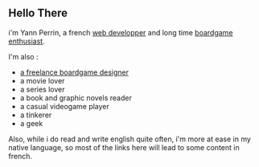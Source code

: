 ## Hello There

i'm Yann Perrin, a french [web developper](/work/README.md) and long time [boardgame enthusiast](/hobby/boardgames/README.md).

I'm also :
- [a freelance boardgame designer](https://boardgamegeek.com/boardgamedesigner/156056/yann-perrin)
- a movie lover
- a series lover
- a book and graphic novels reader
- a casual videogame player
- a tinkerer
- a geek

Also, while i do read and write english quite often, i'm more at ease in my native language, so most of the links here will lead to some content in french.



<!--
**Le-Yann/Le-Yann** is a ✨ _special_ ✨ repository because its `README.md` (this file) appears on your GitHub profile.

Here are some ideas to get you started:

- 🔭 I’m currently working on ...
- 🌱 I’m currently learning ...
- 👯 I’m looking to collaborate on ...
- 🤔 I’m looking for help with ...
- 💬 Ask me about ...
- 📫 How to reach me: ...
- 😄 Pronouns: ...
- ⚡ Fun fact: ...
-->
